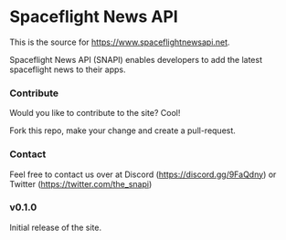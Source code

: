 # Spaceflight News API

This is the source for https://www.spaceflightnewsapi.net.

Spaceflight News API (SNAPI) enables developers to add the latest spaceflight news to their apps.

### Contribute

Would you like to contribute to the site? Cool!

Fork this repo, make your change and create a pull-request.

### Contact
Feel free to contact us over at Discord (https://discord.gg/9FaQdny) or Twitter (https://twitter.com/the_snapi)

### v0.1.0
Initial release of the site.
